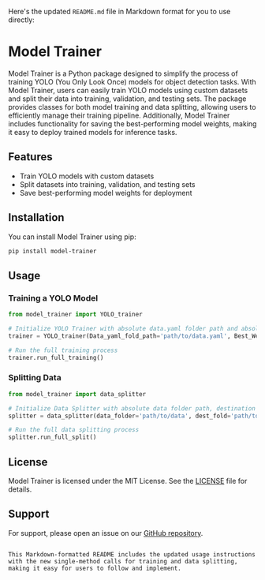Here's the updated `README.md` file in Markdown format for you to use directly:

# Model Trainer

Model Trainer is a Python package designed to simplify the process of training YOLO (You Only Look Once) models for object detection tasks. With Model Trainer, users can easily train YOLO models using custom datasets and split their data into training, validation, and testing sets. The package provides classes for both model training and data splitting, allowing users to efficiently manage their training pipeline. Additionally, Model Trainer includes functionality for saving the best-performing model weights, making it easy to deploy trained models for inference tasks.

## Features

- Train YOLO models with custom datasets
- Split datasets into training, validation, and testing sets
- Save best-performing model weights for deployment

## Installation

You can install Model Trainer using pip:

```bash
pip install model-trainer
```

## Usage

### Training a YOLO Model

```python
from model_trainer import YOLO_trainer

# Initialize YOLO Trainer with absolute data.yaml folder path and absolute destination folder path for best weights
trainer = YOLO_trainer(Data_yaml_fold_path='path/to/data.yaml', Best_Weight_dest='path/to/destination', epochs=50)

# Run the full training process
trainer.run_full_training()
```

### Splitting Data

```python
from model_trainer import data_splitter

# Initialize Data Splitter with absolute data folder path, destination folder path, and number of classes
splitter = data_splitter(data_folder='path/to/data', dest_fold='path/to/destination', no_classes=3)

# Run the full data splitting process
splitter.run_full_split()
```

## License

Model Trainer is licensed under the MIT License. See the [LICENSE](LICENSE) file for details.

## Support

For support, please open an issue on our [GitHub repository](https://github.com/Rathoreatri03/Model_Trainer/issues).
```

This Markdown-formatted README includes the updated usage instructions with the new single-method calls for training and data splitting, making it easy for users to follow and implement.